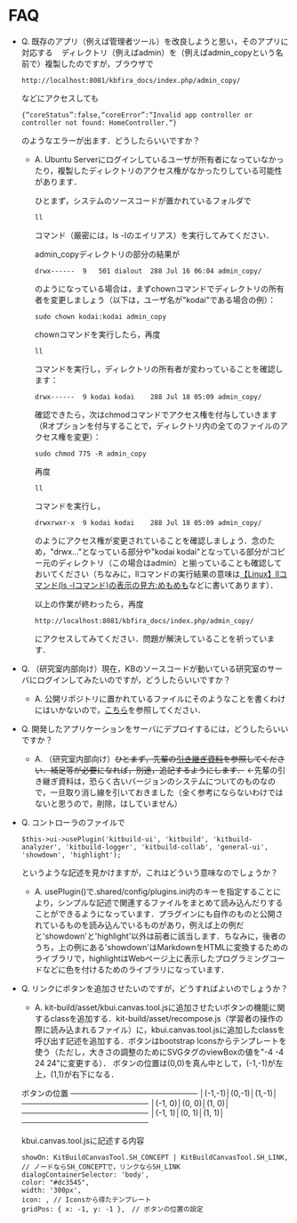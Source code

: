 # FAQ

- Q. 既存のアプリ（例えば管理者ツール）を改良しようと思い，そのアプリに対応する    ディレクトリ（例えばadmin）を（例えばadmin_copyという名前で）複製したのですが，ブラウザで
  
  ```
  http://localhost:8081/kbfira_docs/index.php/admin_copy/
  ```
  
  などにアクセスしても
  
  ```
  {“coreStatus”:false,“coreError”:“Invalid app controller or controller not found: HomeController.“}
  ```
  
  のようなエラーが出ます．どうしたらいいですか？
  
  - A. Ubuntu Serverにログインしているユーザが所有者になっていなかったり，複製したディレクトリのアクセス権がなかったりしている可能性があります．
    
    ひとまず，システムのソースコードが置かれているフォルダで
    
    ```
    ll
    ```
    
    コマンド（厳密には，ls -lのエイリアス）を実行してみてください．
    
    admin_copyディレクトリの部分の結果が
    
    ```
    drwx------  9   501 dialout  288 Jul 16 06:04 admin_copy/
    ```
    
    のようになっている場合は，まずchownコマンドでディレクトリの所有者を変更しましょう（以下は，ユーザ名が"kodai"である場合の例）：
    
    ```
    sudo chown kodai:kodai admin_copy
    ```
    
    chownコマンドを実行したら，再度
    
    ```
    ll
    ```
    
    コマンドを実行し，ディレクトリの所有者が変わっていることを確認します：
    
    ```
    drwx------  9 kodai kodai    288 Jul 18 05:09 admin_copy/
    ```
    
    確認できたら，次はchmodコマンドでアクセス権を付与していきます（Rオプションを付与することで，ディレクトリ内の全てのファイルのアクセス権を変更）：
    
    ```
    sudo chmod 775 -R admin_copy
    ```
    
    再度
    
    ```
    ll
    ```
    
    コマンドを実行し，
    
    ```
    drwxrwxr-x  9 kodai kodai    288 Jul 18 05:09 admin_copy/
    ```
    
    のようにアクセス権が変更されていることを確認しましょう．念のため，"drwx..."となっている部分や"kodai kodai"となっている部分がコピー元のディレクトリ（この場合はadmin）と揃っていることも確認しておいてください（ちなみに，llコマンドの実行結果の意味は[【Linux】llコマンド(ls -lコマンド)の表示の見方:めもめも](http://ilovelovemoney.blog.fc2.com/blog-entry-112.html)などに書いてあります）．
    
    以上の作業が終わったら，再度
    
    ```
    http://localhost:8081/kbfira_docs/index.php/admin_copy/
    ```
    
    にアクセスしてみてください．問題が解決していることを祈っています．

- Q. （研究室内部向け）現在，KBのソースコードが動いている研究室のサーバにログインしてみたいのですが，どうしたらいいですか？
  
  - A. 公開リポジトリに置かれているファイルにそのようなことを書くわけにはいかないので，[こちら](https://hiroshimauniv.sharepoint.com/:w:/s/msteams_451b22-teams/EQzO1bogqsxArqZ7VfpK2kwBfItm68bhbYwiz9pkyfSBGA?e=xYbntS)を参照してください．

- Q. 開発したアプリケーションをサーバにデプロイするには，どうしたらいいですか？
  
  - A. （研究室内部向け）~~ひとまず，先輩の[引き継ぎ資料](https://hiroshimauniv.sharepoint.com/:w:/s/msteams_451b22-teams/Ef7jNV8yhzZInxgkspDEWS4Bj5nNdRhCjXPlpZnQN1thlg?e=5wj25g)を参照してください．補足等が必要になれば，別途，追記するようにします．~~
    ←先輩の引き継ぎ資料は，恐らく古いバージョンのシステムについてのものなので，一旦取り消し線を引いておきました（全く参考にならないわけではないと思うので，削除，はしていません）
- Q. コントローラのファイルで
  
  ```
  $this->ui->usePlugin('kitbuild-ui', 'kitbuild', 'kitbuild-analyzer', 'kitbuild-logger', 'kitbuild-collab', 'general-ui', 'showdown', 'highlight');
  ```
  
  というような記述を見かけますが，これはどういう意味なのでしょうか？
  - A. usePlugin()で.shared/config/plugins.ini内のキーを指定することにより，シンプルな記述で関連するファイルをまとめて読み込んだりすることができるようになっています．プラグインにも自作のものと公開されているものを読み込んでいるものがあり，例えば上の例だと'showdown'と'highlight'以外は前者に該当します．ちなみに，後者のうち，上の例にある'showdown'はMarkdownをHTMLに変換するためのライブラリで，highlightはWebページ上に表示したプログラミングコードなどに色を付けるためのライブラリになっています．

- Q. リンクにボタンを追加させたいのですが，どうすればよいのでしょうか？
  - A.  kit-build/asset/kbui.canvas.tool.jsに追加させたいボタンの機能に関するclassを追加する．kit-build/asset/recompose.js（学習者の操作の際に読み込まれるファイル）に，kbui.canvas.tool.jsに追加したclassを呼び出す記述を追加する．ボタンはbootstrap Iconsからテンプレートを使う（ただし，大きさの調整のためにSVGタグのviewBoxの値を"-4 -4 24 24"に変更する）． ボタンの位置は(0,0)を真ん中として，(-1,-1)が左上，(1,1)が右下になる．

  ボタンの位置
  ───────────────────────
  │(-1,-1)│(0,-1)│(1,-1)│
  ───────────────────────
  │(-1, 0)│(0, 0)│(1, 0)│
  ───────────────────────
  │(-1, 1)│(0, 1)│(1, 1)│
  ───────────────────────

  kbui.canvas.tool.jsに記述する内容
  ```
  showOn: KitBuildCanvasTool.SH_CONCEPT | KitBuildCanvasTool.SH_LINK, // ノードならSH_CONCEPTで，リンクならSH_LINK
  dialogContainerSelector: 'body',
  color: "#dc3545",
  width: '300px',
  icon: , // Iconsから得たテンプレート
  gridPos: { x: -1, y: -1 },　// ボタンの位置の設定
  ```
